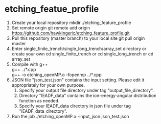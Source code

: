 # etching_featue_profile
1. Create your local repository
   mkdir ./etching_feature_profile
2. Set remote origin
   git remote add origin https://github.com/hawkingeric/etching_feature_profile.git
3. Pull this repository (master branch) to your local site 
   git pull origin master
4. Enter single_finite_trench/single_long_trench/array_set directory or create your own
   cd single_finite_trench  or
   cd single_long_trench    or
   cd array_set
5. Compile with g++  
   g++ ../\*.cpp  
   g++ -o etching_openMP.o -fopenmp ../\*.cpp
6. JSON file "json_test.json" contains the input setting. Please edit it appropriately for your own purpose.
   1. Specify your output file directory under tag "output_file_directory".
   2. Directory "IEADF_data" contains the ion-energy-angular distribution function as needed.
   3. Specify your IEADF_data directory in json file under tag "IEADF_data_directory".
7. Run the job
   ./etching_openMP.o -input_json json_test.json
